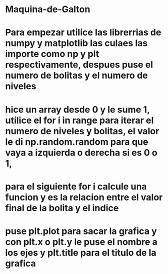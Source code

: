 # Maquina-de-Galton
# Para empezar utilice las librerrias de numpy y matplotlib las culaes las importe como np y plt respectivamente, despues puse el numero de bolitas y el numero de niveles
# hice un array desde 0 y le sume 1, utilice el for i in range para iterar el numero de niveles y bolitas, el valor le di np.random.random para que vaya a izquierda o derecha si es 0 o 1,
# para el siguiente for i calcule una funcion y es la relacion entre el valor final de la bolita y el indice
# puse plt.plot para sacar la grafica y con plt.x o plt.y le puse el nombre a los ejes y plt.title para el titulo de la grafica
